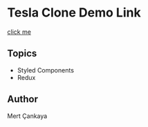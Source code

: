 # Tesla Clone Demo Link
<a href="https://tesla-clone-f939c.web.app/">click me</a>


## Topics
+ Styled Components
+ Redux

## Author
Mert Çankaya
